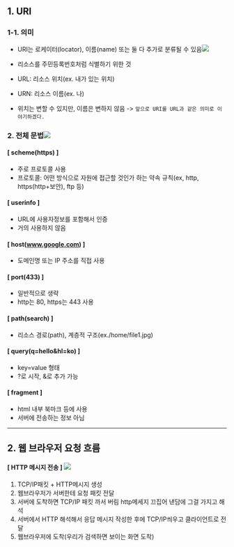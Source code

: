## 1. URI
### 1-1. 의미
- URI는 로케이터(locator), 이름(name) 또는 둘 다 추가로 분류될 수 있음![](https://media.vlpt.us/images/78eeeeeee/post/c6800101-d5d2-4920-83a0-f3bc5fe34482/image.png)

- 리소스를 주민등록번호처럼 식별하기 위한 것
- URL: 리소스 위치(ex. 내가 있는 위치)
- URN: 리소스 이름(ex. 나)
- 위치는 변할 수 있지만, 이름은 변하지 않음 -> `앞으로 URI를 URL과 같은 의미로 이야기하겠다.`

### 2. 전체 문법![](https://media.vlpt.us/images/78eeeeeee/post/76249304-6ab1-4a91-bcfd-282bcdfea016/image.png)
#### [ scheme(https) ]
- 주로 프로토콜 사용
- 프로토콜: 어떤 방식으로 자원에 접근할 것인가 하는 약속 규칙(ex, http, https(http+보안), ftp 등)
#### [ userinfo ]
- URL에 사용자정보를 포함해서 인증
- 거의 사용하지 않음
#### [ host(www.google.com) ]
- 도메인명 또는 IP 주소를 직접 사용
#### [ port(433) ]
- 일반적으로 생략
- http는 80, https는 443 사용

#### [ path(search) ]
- 리소스 경로(path), 계층적 구조(ex./home/file1.jpg)
#### [ query(q=hello&hl=ko) ]
- key=value 형태
- ?로 시작, &로 추가 가능
#### [ fragment ]
- html 내부 북마크 등에 사용
- 서버에 전송하는 정보 아님
-----
## 2. 웹 브라우저 요청 흐름
#### [ HTTP 메시지 전송 ] ![](https://media.vlpt.us/images/78eeeeeee/post/b3fbb432-3330-4fee-9fe6-0d2b2d476b22/image.png)
1. TCP/IP패킷 + HTTP메시지 생성
2. 웹브라우저가 서버한테 요청 패킷 전달
3. 서버에 도착하면 TCP/IP 패킷 까서 버림
http메세지 끄집어 낸담에 그걸 가지고 해석
4. 서버에서 HTTP 해석해서 응답 메시지 작성한 후에 TCP/IP씌우고 클라이언트로 전달
5. 웹브라우저에 도착(우리가 검색하면 보이는 화면 도착)